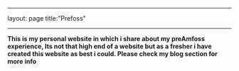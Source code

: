 ___
layout: page
title:"Prefoss"
___

**This is my personal website in which i share about my preAmfoss experience, Its not that high end of a website but as a fresher i have created this website
 as best i could. Please check my blog section for more info**
   
